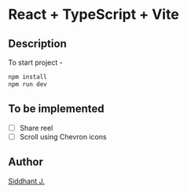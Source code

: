 # React + TypeScript + Vite

## Description
To start project - 

```bash   
npm install   
npm run dev
```

## To be implemented
- [ ] Share reel
- [ ] Scroll using Chevron icons

## Author
[Siddhant J.](https://github.com/Jaiswal-Siddhant)